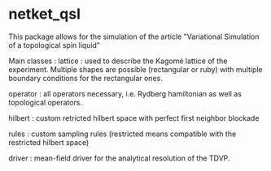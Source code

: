 # netket_qsl
This package allows for the simulation of the article "Variational Simulation of a topological spin liquid"

Main classes : 
lattice : used to describe the Kagomé lattice of the experiment. Multiple shapes are possible (rectangular or ruby) with multiple boundary conditions for the rectangular ones. 

operator : all operators necessary, i.e. Rydberg hamiltonian as well as topological operators. 

hilbert : custom retricted hilbert space with perfect first neighbor blockade

rules : custom sampling rules (restricted means compatible with the restricted hilbert space)

driver : mean-field driver for the analytical resolution of the TDVP. 
